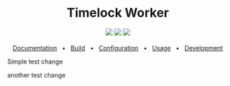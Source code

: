 <div align="center">
  <h1>Timelock Worker</h1>
  <a><img src="https://github.com/smartcontractkit/timelock-worker/actions/workflows/build.yml/badge.svg" /></a>
  <a><img src="https://github.com/smartcontractkit/timelock-worker/actions/workflows/test.yml/badge.svg" /></a>
  <a><img src="https://github.com/smartcontractkit/timelock-worker/actions/workflows/lint.yml/badge.svg" /></a>
  <br />
  <br />
  <a href="https://github.com/smartcontractkit/timelock-worker/tree/develop/docs/README.md">Documentation</a>
  <span>&nbsp;&nbsp;•&nbsp;&nbsp;</span>
  <a href="https://github.com/smartcontractkit/timelock-worker/tree/develop/docs/BUILD.md">Build</a>
  <span>&nbsp;&nbsp;•&nbsp;&nbsp;</span>
  <a href="https://github.com/smartcontractkit/timelock-worker/tree/develop/docs/CONFIG.md">Configuration</a>
  <span>&nbsp;&nbsp;•&nbsp;&nbsp;</span>
  <a href="https://github.com/smartcontractkit/timelock-worker/tree/develop/docs/USAGE.md">Usage</a>
  <span>&nbsp;&nbsp;•&nbsp;&nbsp;</span>
  <a href="https://github.com/smartcontractkit/timelock-worker/tree/develop/docs/DEVELOPMENT.md">Development</a>
  <br />
</div>

Simple test change

another test change